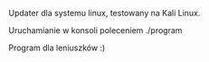 Updater dla systemu linux, testowany na Kali Linux.

Uruchamianie w konsoli poleceniem ./program

Program dla leniuszków :)
